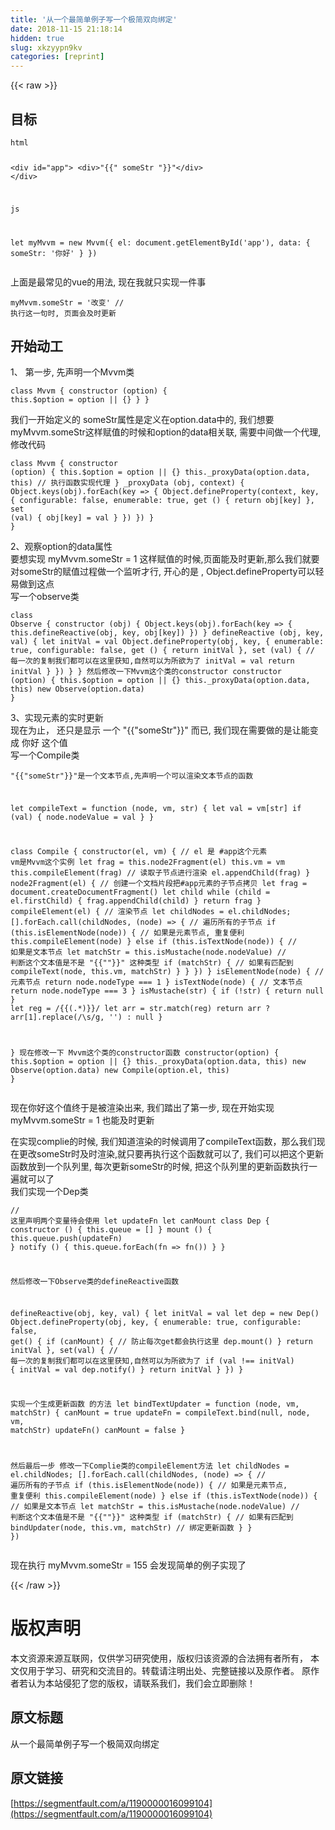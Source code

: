 ```yaml
---
title: '从一个最简单例子写一个极简双向绑定' 
date: 2018-11-15 21:18:14
hidden: true
slug: xkzyypn9kv
categories: [reprint]
---
```


{{< raw >}}
<h2>&#x76EE;&#x6807;</h2><pre><code>html

&lt;div id=&quot;app&quot;&gt;
    &lt;div&gt;"{{" someStr "}}"&lt;/div&gt;
&lt;/div&gt;

js

let myMvvm = new Mvvm({
    el: document.getElementById(&apos;app&apos;),
    data: {
        someStr: &apos;&#x4F60;&#x597D;&apos;
    }
})</code></pre><p>&#x4E0A;&#x9762;&#x662F;&#x6700;&#x5E38;&#x89C1;&#x7684;vue&#x7684;&#x7528;&#x6CD5;, &#x73B0;&#x5728;&#x6211;&#x5C31;&#x53EA;&#x5B9E;&#x73B0;&#x4E00;&#x4EF6;&#x4E8B;</p><pre><code>myMvvm.someStr = &apos;&#x6539;&#x53D8;&apos;   // &#x6267;&#x884C;&#x8FD9;&#x4E00;&#x53E5;&#x65F6;, &#x9875;&#x9762;&#x4F1A;&#x53CA;&#x65F6;&#x66F4;&#x65B0;</code></pre><h2>&#x5F00;&#x59CB;&#x52A8;&#x5DE5;</h2><p>1&#x3001; &#x7B2C;&#x4E00;&#x6B65;, &#x5148;&#x58F0;&#x660E;&#x4E00;&#x4E2A;Mvvm&#x7C7B;</p><pre><code>class Mvvm {
    constructor (option) {
        this.$option = option || {}
    }
}</code></pre><p>&#x6211;&#x4EEC;&#x4E00;&#x5F00;&#x59CB;&#x5B9A;&#x4E49;&#x7684; someStr&#x5C5E;&#x6027;&#x662F;&#x5B9A;&#x4E49;&#x5728;option.data&#x4E2D;&#x7684;, &#x6211;&#x4EEC;&#x60F3;&#x8981; myMvvm.someStr&#x8FD9;&#x6837;&#x8D4B;&#x503C;&#x7684;&#x65F6;&#x5019;&#x548C;option&#x7684;data&#x76F8;&#x5173;&#x8054;, &#x9700;&#x8981;&#x4E2D;&#x95F4;&#x505A;&#x4E00;&#x4E2A;&#x4EE3;&#x7406;,&#x4FEE;&#x6539;&#x4EE3;&#x7801;</p><pre><code>class Mvvm {
    constructor (option) {
        this.$option = option || {}
        this._proxyData(option.data, this) // &#x6267;&#x884C;&#x51FD;&#x6570;&#x5B9E;&#x73B0;&#x4EE3;&#x7406;
    }
    _proxyData (obj, context) { 
        Object.keys(obj).forEach(key =&gt; {
            Object.defineProperty(context, key, {
                configurable: false,
                enumerable: true,
                get () {
                    return obj[key]
                },
                set (val) {
                    obj[key] = val
                }
            })
        })
    }
}</code></pre><p>2&#x3001;&#x89C2;&#x5BDF;option&#x7684;data&#x5C5E;&#x6027;<br>&#x8981;&#x60F3;&#x5B9E;&#x73B0; myMvvm.someStr = 1 &#x8FD9;&#x6837;&#x8D4B;&#x503C;&#x7684;&#x65F6;&#x5019;,&#x9875;&#x9762;&#x80FD;&#x53CA;&#x65F6;&#x66F4;&#x65B0;,&#x90A3;&#x4E48;&#x6211;&#x4EEC;&#x5C31;&#x8981;&#x5BF9;someStr&#x7684;&#x8D4B;&#x503C;&#x8FC7;&#x7A0B;&#x505A;&#x4E00;&#x4E2A;&#x76D1;&#x542C;&#x624D;&#x884C;, &#x5F00;&#x5FC3;&#x7684;&#x662F; , Object.defineProperty&#x53EF;&#x4EE5;&#x8F7B;&#x6613;&#x505A;&#x5230;&#x8FD9;&#x70B9;<br>&#x5199;&#x4E00;&#x4E2A;observe&#x7C7B;</p><pre><code>class Observe {
    constructor (obj) {
        Object.keys(obj).forEach(key =&gt; {
            this.defineReactive(obj, key, obj[key])
        })
    }
    defineReactive (obj, key, val) {
        let initVal = val
        Object.defineProperty(obj, key, {
            enumerable: true,
            configurable: false,
            get () {
                return initVal
            },
            set (val) { // &#x6BCF;&#x4E00;&#x6B21;&#x7684;&#x590D;&#x5236;&#x6211;&#x4EEC;&#x90FD;&#x53EF;&#x4EE5;&#x5728;&#x8FD9;&#x91CC;&#x83B7;&#x77E5;,&#x81EA;&#x7136;&#x53EF;&#x4EE5;&#x4E3A;&#x6240;&#x6B32;&#x4E3A;&#x4E86;
                initVal = val
                return initVal
            }
        })
    }
}
&#x7136;&#x540E;&#x4FEE;&#x6539;&#x4E00;&#x4E0B;Mvvm&#x8FD9;&#x4E2A;&#x7C7B;&#x7684;constructor
constructor (option) {
    this.$option = option || {}
    this._proxyData(option.data, this)
    new Observe(option.data)
}</code></pre><p>3&#x3001;&#x5B9E;&#x73B0;&#x5143;&#x7D20;&#x7684;&#x5B9E;&#x65F6;&#x66F4;&#x65B0;<br>&#x73B0;&#x5728;&#x4E3A;&#x6B62;&#xFF0C; &#x8FD8;&#x53EA;&#x662F;&#x663E;&#x793A; &#x4E00;&#x4E2A; "{{"someStr"}}" &#x800C;&#x5DF2;, &#x6211;&#x4EEC;&#x73B0;&#x5728;&#x9700;&#x8981;&#x505A;&#x7684;&#x662F;&#x8BA9;&#x80FD;&#x53D8;&#x6210; &#x4F60;&#x597D; &#x8FD9;&#x4E2A;&#x503C;<br>&#x5199;&#x4E00;&#x4E2A;Compile&#x7C7B;</p><pre><code>"{{"someStr"}}"&#x662F;&#x4E00;&#x4E2A;&#x6587;&#x672C;&#x8282;&#x70B9;,&#x5148;&#x58F0;&#x660E;&#x4E00;&#x4E2A;&#x53EF;&#x4EE5;&#x6E32;&#x67D3;&#x6587;&#x672C;&#x8282;&#x70B9;&#x7684;&#x51FD;&#x6570;

let compileText = function (node, vm, str) {
    let val = vm[str]
    if (val) {
        node.nodeValue = val 
    }
}

class Compile {
    constructor(el, vm) { // el &#x662F; #app&#x8FD9;&#x4E2A;&#x5143;&#x7D20;  vm&#x662F;Mvvm&#x8FD9;&#x4E2A;&#x5B9E;&#x4F8B;
        let frag = this.node2Fragment(el)
        this.vm = vm
        this.compileElement(frag) // &#x8BFB;&#x53D6;&#x5B50;&#x8282;&#x70B9;&#x8FDB;&#x884C;&#x6E32;&#x67D3;
        el.appendChild(frag)
    }
    node2Fragment(el) { // &#x521B;&#x5EFA;&#x4E00;&#x4E2A;&#x6587;&#x6863;&#x7247;&#x6BB5;&#x628A;#app&#x5143;&#x7D20;&#x7684;&#x5B50;&#x8282;&#x70B9;&#x62F7;&#x8D1D;
        let frag = document.createDocumentFragment()
        let child
        while (child = el.firstChild) {
            frag.appendChild(child)
        }
        return frag
    }
    compileElement(el) { // &#x6E32;&#x67D3;&#x8282;&#x70B9;
        let childNodes = el.childNodes;
        [].forEach.call(childNodes, (node) =&gt; { // &#x904D;&#x5386;&#x6240;&#x6709;&#x7684;&#x5B50;&#x8282;&#x70B9;
            if (this.isElementNode(node)) { // &#x5982;&#x679C;&#x662F;&#x5143;&#x7D20;&#x8282;&#x70B9;, &#x91CD;&#x590D;&#x4FBF;&#x5229;
                this.compileElement(node)
            } else if (this.isTextNode(node)) { // &#x5982;&#x679C;&#x662F;&#x6587;&#x672C;&#x8282;&#x70B9;
                let matchStr = this.isMustache(node.nodeValue) // &#x5224;&#x65AD;&#x8FD9;&#x4E2A;&#x6587;&#x672C;&#x503C;&#x662F;&#x4E0D;&#x662F; "{{""}}" &#x8FD9;&#x79CD;&#x7C7B;&#x578B;
                if (matchStr) { // &#x5982;&#x679C;&#x6709;&#x5339;&#x914D;&#x5230;
                    compileText(node, this.vm, matchStr)
                }
            }
        })
    }
    isElementNode(node) { // &#x5143;&#x7D20;&#x8282;&#x70B9;
        return node.nodeType === 1
    }
    isTextNode(node) { // &#x6587;&#x672C;&#x8282;&#x70B9;
        return node.nodeType === 3
    }
    isMustache(str) {
        if (!str) {
            return null
        }
        let reg = /\{\{(.*)\}\}/
        let arr = str.match(reg)
        return arr ? arr[1].replace(/\s/g, &apos;&apos;) : null
    }

}
&#x73B0;&#x5728;&#x4FEE;&#x6539;&#x4E00;&#x4E0B; Mvvm&#x8FD9;&#x4E2A;&#x7C7B;&#x7684;constructor&#x51FD;&#x6570;
constructor(option) {
    this.$option = option || {}
    this._proxyData(option.data, this)
    new Observe(option.data)
    new Compile(option.el, this)
}</code></pre><p>&#x73B0;&#x5728;&#x4F60;&#x597D;&#x8FD9;&#x4E2A;&#x503C;&#x7EC8;&#x4E8E;&#x662F;&#x88AB;&#x6E32;&#x67D3;&#x51FA;&#x6765;, &#x6211;&#x4EEC;&#x8E0F;&#x51FA;&#x4E86;&#x7B2C;&#x4E00;&#x6B65;, &#x73B0;&#x5728;&#x5F00;&#x59CB;&#x5B9E;&#x73B0; myMvvm.someStr = 1 &#x4E5F;&#x80FD;&#x53CA;&#x65F6;&#x66F4;&#x65B0;</p><p>&#x5728;&#x5B9E;&#x73B0;complie&#x7684;&#x65F6;&#x5019;, &#x6211;&#x4EEC;&#x77E5;&#x9053;&#x6E32;&#x67D3;&#x7684;&#x65F6;&#x5019;&#x8C03;&#x7528;&#x4E86;compileText&#x51FD;&#x6570;&#xFF0C;&#x90A3;&#x4E48;&#x6211;&#x4EEC;&#x73B0;&#x5728;&#x66F4;&#x6539;someStr&#x65F6;&#x53CA;&#x65F6;&#x6E32;&#x67D3;,&#x5C31;&#x53EA;&#x8981;&#x518D;&#x6267;&#x884C;&#x8FD9;&#x4E2A;&#x51FD;&#x6570;&#x5C31;&#x53EF;&#x4EE5;&#x4E86;, &#x6211;&#x4EEC;&#x53EF;&#x4EE5;&#x628A;&#x8FD9;&#x4E2A;&#x66F4;&#x65B0;&#x51FD;&#x6570;&#x653E;&#x5230;&#x4E00;&#x4E2A;&#x961F;&#x5217;&#x91CC;, &#x6BCF;&#x6B21;&#x66F4;&#x65B0;someStr&#x7684;&#x65F6;&#x5019;, &#x628A;&#x8FD9;&#x4E2A;&#x961F;&#x5217;&#x91CC;&#x7684;&#x66F4;&#x65B0;&#x51FD;&#x6570;&#x6267;&#x884C;&#x4E00;&#x904D;&#x5C31;&#x53EF;&#x4EE5;&#x4E86;<br>&#x6211;&#x4EEC;&#x5B9E;&#x73B0;&#x4E00;&#x4E2A;Dep&#x7C7B;</p><pre><code>// &#x8FD9;&#x91CC;&#x58F0;&#x660E;&#x4E24;&#x4E2A;&#x53D8;&#x91CF;&#x5F85;&#x4F1A;&#x4F7F;&#x7528;
let updateFn
let canMount
class Dep {
    constructor () {
        this.queue = []
    }
    mount () {
        this.queue.push(updateFn)
    }
    notify () {
        this.queue.forEach(fn =&gt; fn())
    }
}

&#x7136;&#x540E;&#x4FEE;&#x6539;&#x4E00;&#x4E0B;Observe&#x7C7B;&#x7684;defineReactive&#x51FD;&#x6570;

defineReactive(obj, key, val) {
    let initVal = val
    let dep = new Dep()
    Object.defineProperty(obj, key, {
        enumerable: true,
        configurable: false,
        get() {
            if (canMount) { // &#x9632;&#x6B62;&#x6BCF;&#x6B21;get&#x90FD;&#x4F1A;&#x6267;&#x884C;&#x8FD9;&#x91CC;
                dep.mount()
            }
            return initVal
        },
        set(val) { // &#x6BCF;&#x4E00;&#x6B21;&#x7684;&#x590D;&#x5236;&#x6211;&#x4EEC;&#x90FD;&#x53EF;&#x4EE5;&#x5728;&#x8FD9;&#x91CC;&#x83B7;&#x77E5;,&#x81EA;&#x7136;&#x53EF;&#x4EE5;&#x4E3A;&#x6240;&#x6B32;&#x4E3A;&#x4E86;
            if (val !== initVal) {
                initVal = val
                dep.notify()
            }
            return initVal
        }
    })
}

&#x5B9E;&#x73B0;&#x4E00;&#x4E2A;&#x751F;&#x6210;&#x66F4;&#x65B0;&#x51FD;&#x6570; &#x7684;&#x65B9;&#x6CD5;
let bindTextUpdater = function (node, vm, matchStr) {
    canMount = true
    updateFn = compileText.bind(null, node, vm, matchStr)
    updateFn()
    canMount = false
}

&#x7136;&#x540E;&#x6700;&#x540E;&#x4E00;&#x6B65;
&#x4FEE;&#x6539;&#x4E00;&#x4E0B;Complie&#x7C7B;&#x7684;compileElement&#x65B9;&#x6CD5;
let childNodes = el.childNodes;
        [].forEach.call(childNodes, (node) =&gt; { // &#x904D;&#x5386;&#x6240;&#x6709;&#x7684;&#x5B50;&#x8282;&#x70B9;
            if (this.isElementNode(node)) { // &#x5982;&#x679C;&#x662F;&#x5143;&#x7D20;&#x8282;&#x70B9;, &#x91CD;&#x590D;&#x4FBF;&#x5229;
                this.compileElement(node)
            } else if (this.isTextNode(node)) { // &#x5982;&#x679C;&#x662F;&#x6587;&#x672C;&#x8282;&#x70B9;
                let matchStr = this.isMustache(node.nodeValue) // &#x5224;&#x65AD;&#x8FD9;&#x4E2A;&#x6587;&#x672C;&#x503C;&#x662F;&#x4E0D;&#x662F; "{{""}}" &#x8FD9;&#x79CD;&#x7C7B;&#x578B;
                if (matchStr) { // &#x5982;&#x679C;&#x6709;&#x5339;&#x914D;&#x5230;
                    bindUpdater(node, this.vm, matchStr) // &#x7ED1;&#x5B9A;&#x66F4;&#x65B0;&#x51FD;&#x6570;
                }
            }
        })</code></pre><p>&#x73B0;&#x5728;&#x6267;&#x884C; myMvvm.someStr = 155 &#x4F1A;&#x53D1;&#x73B0;&#x7B80;&#x5355;&#x7684;&#x4F8B;&#x5B50;&#x5B9E;&#x73B0;&#x4E86;</p>
{{< /raw >}}

# 版权声明
本文资源来源互联网，仅供学习研究使用，版权归该资源的合法拥有者所有，
本文仅用于学习、研究和交流目的。转载请注明出处、完整链接以及原作者。
原作者若认为本站侵犯了您的版权，请联系我们，我们会立即删除！

## 原文标题
从一个最简单例子写一个极简双向绑定

## 原文链接
[https://segmentfault.com/a/1190000016099104](https://segmentfault.com/a/1190000016099104)

